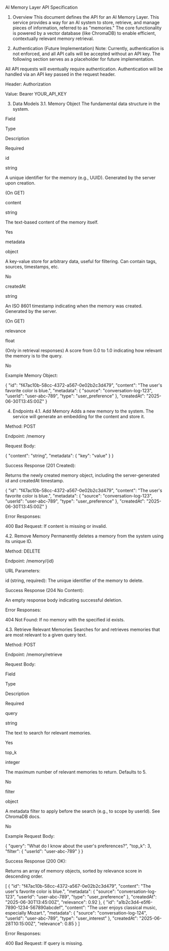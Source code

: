 AI Memory Layer API Specification
1. Overview
This document defines the API for an AI Memory Layer. This service provides a way for an AI system to store, retrieve, and manage pieces of information, referred to as "memories." The core functionality is powered by a vector database (like ChromaDB) to enable efficient, contextually relevant memory retrieval.

2. Authentication (Future Implementation)
Note: Currently, authentication is not enforced, and all API calls will be accepted without an API key. The following section serves as a placeholder for future implementation.

All API requests will eventually require authentication. Authentication will be handled via an API key passed in the request header.

Header: Authorization

Value: Bearer YOUR_API_KEY

3. Data Models
3.1. Memory Object
The fundamental data structure in the system.

Field

Type

Description

Required

id

string

A unique identifier for the memory (e.g., UUID). Generated by the server upon creation.

(On GET)

content

string

The text-based content of the memory itself.

Yes

metadata

object

A key-value store for arbitrary data, useful for filtering. Can contain tags, sources, timestamps, etc.

No

createdAt

string

An ISO 8601 timestamp indicating when the memory was created. Generated by the server.

(On GET)

relevance

float

(Only in retrieval responses) A score from 0.0 to 1.0 indicating how relevant the memory is to the query.

No

Example Memory Object:

{
  "id": "f47ac10b-58cc-4372-a567-0e02b2c3d479",
  "content": "The user's favorite color is blue.",
  "metadata": {
    "source": "conversation-log-123",
    "userId": "user-abc-789",
    "type": "user_preference"
  },
  "createdAt": "2025-06-30T13:45:00Z"
}

4. Endpoints
4.1. Add Memory
Adds a new memory to the system. The service will generate an embedding for the content and store it.

Method: POST

Endpoint: /memory

Request Body:

{
  "content": "string",
  "metadata": {
    "key": "value"
  }
}

Success Response (201 Created):

Returns the newly created memory object, including the server-generated id and createdAt timestamp.

{
  "id": "f47ac10b-58cc-4372-a567-0e02b2c3d479",
  "content": "The user's favorite color is blue.",
  "metadata": {
    "source": "conversation-log-123",
    "userId": "user-abc-789",
    "type": "user_preference"
  },
  "createdAt": "2025-06-30T13:45:00Z"
}

Error Responses:

400 Bad Request: If content is missing or invalid.

4.2. Remove Memory
Permanently deletes a memory from the system using its unique ID.

Method: DELETE

Endpoint: /memory/{id}

URL Parameters:

id (string, required): The unique identifier of the memory to delete.

Success Response (204 No Content):

An empty response body indicating successful deletion.

Error Responses:

404 Not Found: If no memory with the specified id exists.

4.3. Retrieve Relevant Memories
Searches for and retrieves memories that are most relevant to a given query text.

Method: POST

Endpoint: /memory/retrieve

Request Body:

Field

Type

Description

Required

query

string

The text to search for relevant memories.

Yes

top_k

integer

The maximum number of relevant memories to return. Defaults to 5.

No

filter

object

A metadata filter to apply before the search (e.g., to scope by userId). See ChromaDB docs.

No

Example Request Body:

{
  "query": "What do I know about the user's preferences?",
  "top_k": 3,
  "filter": {
    "userId": "user-abc-789"
  }
}

Success Response (200 OK):

Returns an array of memory objects, sorted by relevance score in descending order.

[
  {
    "id": "f47ac10b-58cc-4372-a567-0e02b2c3d479",
    "content": "The user's favorite color is blue.",
    "metadata": {
      "source": "conversation-log-123",
      "userId": "user-abc-789",
      "type": "user_preference"
    },
    "createdAt": "2025-06-30T13:45:00Z",
    "relevance": 0.92
  },
  {
    "id": "a1b2c3d4-e5f6-7890-1234-567890abcdef",
    "content": "The user enjoys classical music, especially Mozart.",
    "metadata": {
      "source": "conversation-log-124",
      "userId": "user-abc-789",
      "type": "user_interest"
    },
    "createdAt": "2025-06-28T10:15:00Z",
    "relevance": 0.85
  }
]

Error Responses:

400 Bad Request: If query is missing.